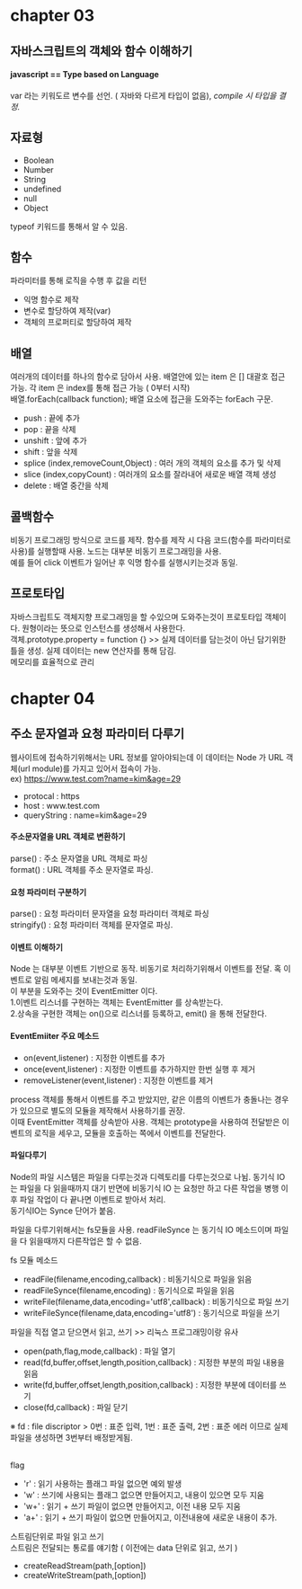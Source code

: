 chapter 03
==========

자바스크립트의 객체와 함수 이해하기
---------
#### javascript == Type based on Language
var 라는 키워도르 변수를 선언. ( 자바와 다르게 타입이 없음), _compile 시 타입을 결정._<br>

자료형
---------
<ul>
<li>Boolean</li>
<li>Number</li>
<li>String</li>
<li>undefined</li>
<li>null</li>
<li>Object</li>
</ul>

typeof 키워드를 통해서 알 수 있음.

함수
---------
파라미터를 통해 로직을 수행 후 값을 리턴
<ul>
<li>익명 함수로 제작</li>
<li>변수로 할당하여 제작(var)</li>
<li>객체의 프로퍼티로 할당하여 제작</li>
</ul>

배열
---------
여러개의 데이터를 하나의 함수로 담아서 사용. 배열안에 있는 item 은 [] 대괄호 접근 가능. 각 item 은 index를 통해 접근 가능 ( 0부터 시작)<br>
배열.forEach(callback function); 배열 요소에 접근을 도와주는 forEach 구문.<br>
<ul>
<li>push : 끝에 추가</li>
<li>pop : 끝을 삭제</li>
<li>unshift : 앞에 추가 </li>
<li>shift : 앞을 삭제</li>
<li>splice (index,removeCount,Object) : 여러 개의 객체의 요소를 추가 및 삭제</li>
<li>slice (index,copyCount) : 여러개의 요소를 잘라내어 새로운 배열 객체 생성</li>
<li>delete  : 배열 중간을 삭제</li>
</ul>

콜백함수
---------
비동기 프로그래밍 방식으로 코드를 제작. 함수를 제작 시 다음 코드(함수를 파라미터로 사용)를 실행할때 사용. 노드는 대부분 비동기 프로그래밍을 사용.<br>
예를 들어 click 이벤트가 일어난 후 익명 함수를 실행시키는것과 동일.

프로토타입
---------
자바스크립트도 객체지향 프로그래밍을 할 수있으며 도와주는것이 프로토타입 객체이다. 원형이라는 뜻으로 인스턴스를 생성해서 사용한다.<br>
객체.prototype.property = function {} >> 실제 데이터를 담는것이 아닌 담기위한 틀을 생성. 실제 데이터는 new 연산자를 통해 담김.<br>
메모리를 효율적으로 관리 

chapter 04
==========

주소 문자열과 요청 파라미터 다루기
----
웹사이트에 접속하기위해서는 URL 정보를 알아야되는데 이 데이터는 Node 가 URL 객체(url module)를 가지고 있어서 접속이 가능.<br>
ex) https://www.test.com?name=kim&age=29 <br>
<ul>
<li>protocal : https</li>
<li>host : www.test.com</li>
<li>queryString : name=kim&age=29</li>
</ul>

<h4>주소문자열을 URL 객체로 변환하기</h4>
parse() : 주소 문자열을 URL 객체로 파싱<br>
format() : URL 객체를 주소 문자열로 파싱.
<h4>요청 파라미터 구분하기</h4>
parse() : 요청 파라미터 문자열을 요청 파라미터 객체로 파싱<br>
stringify() : 요청 파라미터 객체를 문자열로 파싱.
<h4>이벤트 이해하기</h4>
Node 는 대부분 이벤트 기반으로 동작. 비동기로 처리하기위해서 이벤트를 전달. 혹 이벤트로 알림 메세지를 보내는것과 동일.<br>
이 부분을 도와주는 것이 EventEmitter 이다.<br>
1.이벤트 리스너를 구현하는 객체는 EventEmitter 를 상속받는다.<br>
2.상속을 구현한 객체는 on()으로 리스너를 등록하고, emit() 을 통해 전달한다.

<h4>EventEmiiter 주요 메소드</h4>
<ul>
<li>on(event,listener) : 지정한 이벤트를 추가</li>
<li>once(event,listener) : 지정한 이벤트를 추가하지만 한번 실행 후 제거</li>
<li>removeListener(event,listener) : 지정한 이벤트를 제거</li>
</ul> 
process 객체를 통해서 이벤트를 주고 받았지만, 같은 이름의 이벤트가 충돌나는 경우가 있으므로 별도의 모듈을 제작해서 사용하기를 권장.<br>
이때 EventEmitter 객체를 상속받아 사용. 객체는 prototype을 사용하여 전달받은 이벤트의 로직을 세우고, 모듈을 호출하는 쪽에서 이벤트를 전달한다.<br>

<h4>파일다루기</h4>
Node의 파일 시스템은 파일을 다루는것과 디렉토리를 다루는것으로 나뉨. 동기식 IO 는 파일을 다 읽을때까지 대기 반면에 비동기식 IO 는 요청만 하고 다른 작업을 병행 이후 파일 작업이 다 끝나면 이벤트로 받아서 처리.<br>
동기식IO는 Synce 단어가 붙음.<br>

파일을 다루기위해서는 fs모듈을 사용. readFileSynce 는 동기식 IO 메소드이며 파일을 다 읽을때까지 다른작업은 할 수 없음.<br>

fs 모듈 메소드<br>
<ul>
<li>readFile(filename,encoding,callback) : 비동기식으로 파일을 읽음</li>
<li>readFileSynce(filename,encoding) : 동기식으로 파일을 읽음</li>
<li>writeFile(filename,data,encoding='utf8',callback) : 비동기식으로 파일 쓰기</li>
<li>writeFileSynce(filename,data,encoding='utf8') : 동기식으로 파일을 쓰기</li>
</ul>

파일을 직접 열고 닫으면서 읽고, 쓰기 >> 리눅스 프로그래밍이랑 유사
<ul>
<li>open(path,flag,mode,callback) : 파일 열기</li>
<li>read(fd,buffer,offset,length,position,callback) : 지정한 부분의 파일 내용을 읽음</li>
<li>write(fd,buffer,offset,length,position,callback) : 지정한 부분에 데이터를 쓰기</li>
<li>close(fd,callback) : 파일 닫기</li>
</ul>
※ fd : file discriptor > 0번 : 표준 입력, 1번 : 표준 출력, 2번 : 표준 에러 이므로 실제 파일을 생성하면 3번부터 배정받게됨.<br><br> 

flag
<ul>
<li>'r' : 읽기 사용하는 플래그 파일 없으면 예외 발생</li>
<li>'w' : 쓰기에 사용되는 플래그 없으면 만들어지고, 내용이 있으면 모두 지움</li>
<li>'w+' : 읽기 + 쓰기 파일이 없으면 만들어지고, 이전 내용 모두 지움</li>
<li>'a+' : 읽기 + 쓰기 파일이 없으면 만들어지고, 이전내용에 새로운 내용이 추가.</li>
</ul>

스트림단위로 파일 읽고 쓰기<br>
스트림은 전달되는 통로를 얘기함 ( 이전에는 data 단위로 읽고, 쓰기 )
<ul>
<li>createReadStream(path,[option])</li>
<li>createWriteStream(path,[option])</li>
</ul>